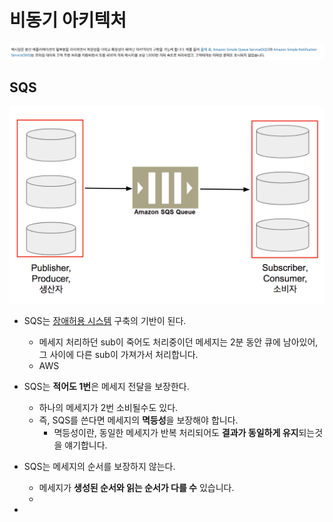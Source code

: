 # 비동기 아키텍처

![메세징사례](./images/메세징사례.png)

## SQS

![sqs](./images/sqs.png)

* SQS는 [장애허용 시스템](https://ko.wikipedia.org/wiki/%EC%9E%A5%EC%95%A0_%ED%97%88%EC%9A%A9_%EC%8B%9C%EC%8A%A4%ED%85%9C) 구축의 기반이 된다.
  * 메세지 처리하던 sub이 죽어도 처리중이던 메세지는 2분 동안 큐에 남아있어, 그 사이에 다른 sub이 가져가서 처리합니다.
  * AWS
* SQS는 **적어도 1번**은 메세지 전달을 보장한다.
  * 하나의 메세지가 2번 소비될수도 있다.
  * 즉, SQS를 쓴다면 메세지의 **멱등성**을 보장해야 합니다.
      * 멱등성이란, 동일한 메세지가 반복 처리되어도 **결과가 동일하게 유지**되는것을 얘기합니다.

* SQS는 메세지의 순서를 보장하지 않는다.
  * 메세지가 **생성된 순서와 읽는 순서가 다를 수** 있습니다.
  * 
* 